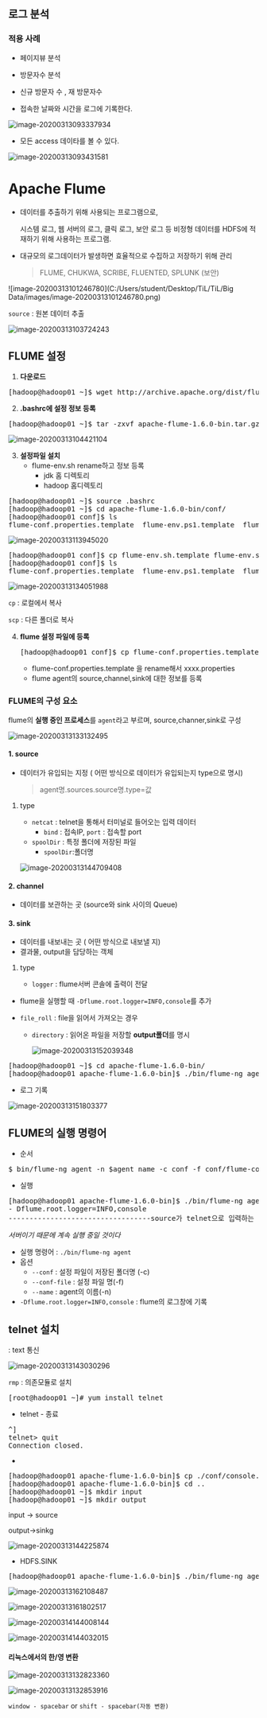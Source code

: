 ## 로그 분석

### 적용 사례

* 페이지뷰 분석

* 방문자수 분석

* 신규 방문자 수 , 재 방문자수



* 접속한 날짜와 시간을 로그에 기록한다.

![image-20200313093337934](C:\Users\student\AppData\Roaming\Typora\typora-user-images\image-20200313093337934.png)

* 모든 access 데이타를 볼 수 있다.

![image-20200313093431581](C:\Users\student\AppData\Roaming\Typora\typora-user-images\image-20200313093431581.png)

# Apache Flume

* 데이터를 추출하기 위해 사용되는 프로그램으로,

  시스템 로그, 웹 서버의 로그, 클릭 로그, 보안 로그 등 비정형 데이터를 HDFS에 적재하기 위해 사용하는 프로그램.

* 대규모의 로그데이터가 발생하면 효율적으로 수집하고 저장하기 위해 관리

  >  FLUME, CHUKWA, SCRIBE, FLUENTED, SPLUNK (보안)

![image-20200313101246780](C:/Users/student/Desktop/TiL/TiL/Big Data/images/image-20200313101246780.png)

`source` : 원본 데이터 추출

![image-20200313103724243](images/image-20200313103724243.png)

## FLUME 설정

1. **다운로드**

<pre>[hadoop@hadoop01 ~]$ wget http://archive.apache.org/dist/flume/1.6.0/apache-flume-1.6.0-bin.tar.gz
</pre>

2. **.bashrc에 설정 정보 등록**

<pre>[hadoop@hadoop01 ~]$ tar -zxvf apache-flume-1.6.0-bin.tar.gz </pre>

![image-20200313104421104](images/image-20200313104421104.png)

3. **설정파일 설치**
   * flume-env.sh rename하고 정보 등록
     * jdk 홈 디렉토리
     * hadoop 홈디렉토리

<pre>[hadoop@hadoop01 ~]$ source .bashrc
[hadoop@hadoop01 ~]$ cd apache-flume-1.6.0-bin/conf/
[hadoop@hadoop01 conf]$ ls
flume-conf.properties.template  flume-env.ps1.template  flume-env.sh.template  log4j.properties
</pre>

![image-20200313113945020](images/image-20200313113945020.png)

<pre>[hadoop@hadoop01 conf]$ cp flume-env.sh.template flume-env.sh
[hadoop@hadoop01 conf]$ ls
flume-conf.properties.template  flume-env.ps1.template  flume-env.sh  flume-env.sh.template  log4j.properties
</pre>

![image-20200313134051988](images/image-20200313134051988.png)

`cp` : 로컬에서 복사

`scp` :  다른 폴더로 복사

4. **flume 설정 파일에 등록**

   <pre>[hadoop@hadoop01 conf]$ cp flume-conf.properties.template console.properties
   </pre>

   - flume-conf.properties.template 을 rename해서 xxxx.properties
   - flume agent의  source,channel,sink에 대한 정보를 등록

###  FLUME의 구성 요소

flume의 **실행 중인 프로세스**를 `agent`라고 부르며, source,channer,sink로 구성

![image-20200313133132495](images/image-20200313133132495.png)

#### 1. source

* 데이터가 유입되는 지정 ( 어떤 방식으로 데이터가 유입되는지 type으로 명시)

  > agent명.sources.source명.type=값

1. type

   * `netcat` : telnet을 통해서 터미널로 들어오는 입력 데이터
     * `bind` : 접속IP, `port` : 접속할 port
   * `spoolDir` : 특정 폴더에 저장된 파일
     * `spoolDir`:폴더명

   ![image-20200313144709408](images/image-20200313144709408.png)

#### 2. channel

* 데이터를 보관하는 곳 (source와 sink 사이의 Queue)

#### 3. sink

* 데이터를 내보내는 곳 ( 어떤 방식으로 내보낼 지)
* 결과물, output을 담당하는 객체

1. type

   * `logger` : flume서버 콘솔에 출력이 전달
     
* flume을 실행할 때 `-Dflume.root.logger=INFO,console`를 추가
     
* `file_roll` : file을 읽어서 가져오는 경우
   
  * `directory` : 읽어온 파일을 저장할 **output폴더**를 명시
   
     ![image-20200313152039348](images/image-20200313152039348.png)

<pre>[hadoop@hadoop01 ~]$ cd apache-flume-1.6.0-bin/
[hadoop@hadoop01 apache-flume-1.6.0-bin]$ ./bin/flume-ng agent -c conf -f ./conf/myfolder.properties -n myConsole
</pre>

* 로그 기록

![image-20200313151803377](images/image-20200313151803377.png)





## FLUME의 실행 명령어

* 순서

<pre>
$ bin/flume-ng agent -n $agent_name -c conf -f conf/flume-conf.properties.template
</pre>

* 실행

<pre>[hadoop@hadoop01 apache-flume-1.6.0-bin]$ ./bin/flume-ng agent --conf conf --conf-file ./conf/console.properties --name myConsole
- Dflume.root.logger=INFO,console
----------------------------------source가 telnet으로 입력하는 데이터인 경우
</pre>

*서버이기 때문에 계속 실행 중일 것이다*



* 실행 명령어 : `./bin/flume-ng agent`
* 옵션
  * `--conf` : 설정 파일이 저장된 폴더명 (-c)
  * `--conf-file` :  설정 파일 명(-f)
  * `--name` : agent의 이름(-n)
* `-Dflume.root.logger=INFO,console` : flume의 로그창에 기록



## telnet 설치

: text 통신

![image-20200313143030296](images/image-20200313143030296.png)

`rmp` : 의존모듈로 설치

<pre>[root@hadoop01 ~]# yum install telnet
</pre>

* telnet - 종료

<pre>^]
telnet&gt; quit
Connection closed.
</pre>

*

<pre>[hadoop@hadoop01 apache-flume-1.6.0-bin]$ cp ./conf/console.properties ./conf/myfolder.properties
[hadoop@hadoop01 apache-flume-1.6.0-bin]$ cd ..
[hadoop@hadoop01 ~]$ mkdir input
[hadoop@hadoop01 ~]$ mkdir output
</pre>

input -> source

output->sinkg

![image-20200313144225874](images/image-20200313144225874.png)

* HDFS.SINK

<pre>[hadoop@hadoop01 apache-flume-1.6.0-bin]$ ./bin/flume-ng agent -c conf -f ./conf/hdfs.properties -n myhdfs
</pre>

![image-20200313162108487](images/image-20200313162108487.png)

![image-20200313161802517](images/image-20200313161802517.png)

![image-20200314144008144](images/image-20200314144008144.png)

![image-20200314144032015](images/image-20200314144032015.png)

#### 리눅스에서의 한/영 변환

![image-20200313132823360](images/image-20200313132823360.png)

![image-20200313132853916](images/image-20200313132853916.png)

`window - spacebar` or `shift - spacebar(자동 변환)`